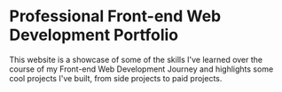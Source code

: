 # Professional Front-end Web Development Portfolio

This website is a showcase of some of the skills I've learned over the course of my Front-end Web Development Journey and highlights some cool projects I've built, from side projects to paid projects.
